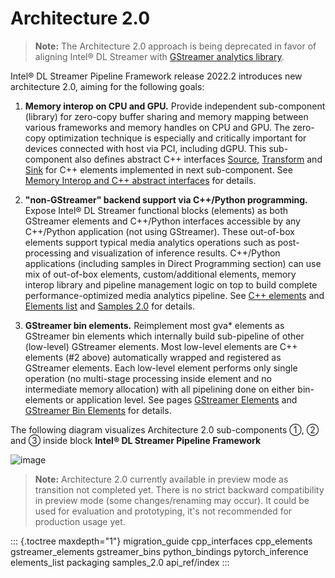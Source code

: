 # Architecture 2.0

> **Note:** The Architecture 2.0 approach is being deprecated in favor of aligning
Intel® DL Streamer with [GStreamer analytics
library](https://gstreamer.freedesktop.org/documentation/analytics/index.html).

Intel® DL Streamer Pipeline Framework release 2022.2 introduces new
architecture 2.0, aiming for the following goals:

1.  **Memory interop on CPU and GPU.** Provide independent sub-component
    (library) for zero-copy buffer sharing and memory mapping between
    various frameworks and memory handles on CPU and GPU. The zero-copy
    optimization technique is especially and critically important for
    devices connected with host via PCI, including dGPU. This
    sub-component also defines abstract C++ interfaces
    [Source](./api_ref/class_dlstreamer_Source),
    [Transform](./api_ref/class_dlstreamer_Transform) and
    [Sink](./api_ref/class_dlstreamer_Sink) for C++ elements implemented in next sub-component. See
    [Memory Interop and C++ abstract interfaces](cpp_interfaces) for details.

2.  **\"non-GStreamer\" backend support via C++/Python programming.**
    Expose Intel® DL Streamer functional blocks (elements) as both
    GStreamer elements and C++/Python interfaces accessible by any
    C++/Python application (not using GStreamer). These out-of-box
    elements support typical media analytics operations such as
    post-processing and visualization of inference results. C++/Python
    applications (including samples in Direct Programming section) can
    use mix of out-of-box elements, custom/additional elements, memory
    interop library and pipeline management logic on top to build
    complete performance-optimized media analytics pipeline. See
    [C++ elements](cpp_elements) and [Elements list](elements_list) and
    [Samples 2.0](samples_2.0) for details.
3.  **GStreamer bin elements.** Reimplement most gva\* elements as
    GStreamer bin elements which internally build sub-pipeline of other
    (low-level) GStreamer elements. Most low-level elements are C++
    elements (#2 above) automatically wrapped and registered as
    GStreamer elements. Each low-level element performs only single
    operation (no multi-stage processing inside element and no
    intermediate memory allocation) with all pipelining done on either
    bin-elements or application level. See pages
    [GStreamer Elements](gstreamer_elements) and [GStreamer Bin Elements](gstreamer_bins) for details.

The following diagram visualizes Architecture 2.0 sub-components ①, ②
and ③ inside block **Intel® DL Streamer Pipeline Framework**

![image](dlstreamer-arch-2.0.png)

> **Note:** Architecture 2.0 currently available in preview mode as transition not
completed yet. There is no strict backward compatibility in preview mode
(some changes/renaming may occur). It could be used for evaluation and
prototyping, it's not recommended for production usage yet.

::: {.toctree maxdepth="1"}
migration_guide cpp_interfaces cpp_elements gstreamer_elements
gstreamer_bins python_bindings pytorch_inference elements_list packaging
samples_2.0 api_ref/index
:::
